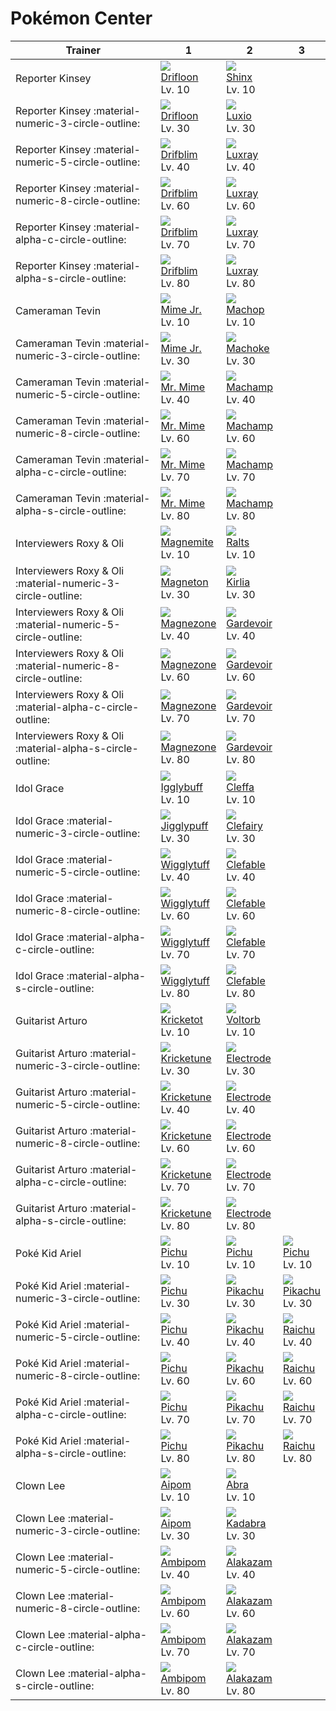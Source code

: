 # Pokémon Center

Trainer                                                     | 1                                  | 2                                 | 3
---                                                         | ---                                | ---                               | ---
Reporter Kinsey                                             | ![][425]<br>[Drifloon]<br>Lv. 10   | ![][403]<br>[Shinx]<br>Lv. 10     | &nbsp;
Reporter Kinsey :material-numeric-3-circle-outline:         | ![][425]<br>[Drifloon]<br>Lv. 30   | ![][404]<br>[Luxio]<br>Lv. 30     | &nbsp;
Reporter Kinsey :material-numeric-5-circle-outline:         | ![][426]<br>[Drifblim]<br>Lv. 40   | ![][405]<br>[Luxray]<br>Lv. 40    | &nbsp;
Reporter Kinsey :material-numeric-8-circle-outline:         | ![][426]<br>[Drifblim]<br>Lv. 60   | ![][405]<br>[Luxray]<br>Lv. 60    | &nbsp;
Reporter Kinsey :material-alpha-c-circle-outline:           | ![][426]<br>[Drifblim]<br>Lv. 70   | ![][405]<br>[Luxray]<br>Lv. 70    | &nbsp;
Reporter Kinsey :material-alpha-s-circle-outline:           | ![][426]<br>[Drifblim]<br>Lv. 80   | ![][405]<br>[Luxray]<br>Lv. 80    | &nbsp;
Cameraman Tevin                                             | ![][439]<br>[Mime Jr.]<br>Lv. 10   | ![][066]<br>[Machop]<br>Lv. 10    | &nbsp;
Cameraman Tevin :material-numeric-3-circle-outline:         | ![][439]<br>[Mime Jr.]<br>Lv. 30   | ![][067]<br>[Machoke]<br>Lv. 30   | &nbsp;
Cameraman Tevin :material-numeric-5-circle-outline:         | ![][122]<br>[Mr. Mime]<br>Lv. 40   | ![][068]<br>[Machamp]<br>Lv. 40   | &nbsp;
Cameraman Tevin :material-numeric-8-circle-outline:         | ![][122]<br>[Mr. Mime]<br>Lv. 60   | ![][068]<br>[Machamp]<br>Lv. 60   | &nbsp;
Cameraman Tevin :material-alpha-c-circle-outline:           | ![][122]<br>[Mr. Mime]<br>Lv. 70   | ![][068]<br>[Machamp]<br>Lv. 70   | &nbsp;
Cameraman Tevin :material-alpha-s-circle-outline:           | ![][122]<br>[Mr. Mime]<br>Lv. 80   | ![][068]<br>[Machamp]<br>Lv. 80   | &nbsp;
Interviewers Roxy & Oli                                     | ![][081]<br>[Magnemite]<br>Lv. 10  | ![][280]<br>[Ralts]<br>Lv. 10     | &nbsp;
Interviewers Roxy & Oli :material-numeric-3-circle-outline: | ![][082]<br>[Magneton]<br>Lv. 30   | ![][281]<br>[Kirlia]<br>Lv. 30    | &nbsp;
Interviewers Roxy & Oli :material-numeric-5-circle-outline: | ![][462]<br>[Magnezone]<br>Lv. 40  | ![][282]<br>[Gardevoir]<br>Lv. 40 | &nbsp;
Interviewers Roxy & Oli :material-numeric-8-circle-outline: | ![][462]<br>[Magnezone]<br>Lv. 60  | ![][282]<br>[Gardevoir]<br>Lv. 60 | &nbsp;
Interviewers Roxy & Oli :material-alpha-c-circle-outline:   | ![][462]<br>[Magnezone]<br>Lv. 70  | ![][282]<br>[Gardevoir]<br>Lv. 70 | &nbsp;
Interviewers Roxy & Oli :material-alpha-s-circle-outline:   | ![][462]<br>[Magnezone]<br>Lv. 80  | ![][282]<br>[Gardevoir]<br>Lv. 80 | &nbsp;
Idol Grace                                                  | ![][174]<br>[Igglybuff]<br>Lv. 10  | ![][173]<br>[Cleffa]<br>Lv. 10    | &nbsp;
Idol Grace :material-numeric-3-circle-outline:              | ![][039]<br>[Jigglypuff]<br>Lv. 30 | ![][035]<br>[Clefairy]<br>Lv. 30  | &nbsp;
Idol Grace :material-numeric-5-circle-outline:              | ![][040]<br>[Wigglytuff]<br>Lv. 40 | ![][036]<br>[Clefable]<br>Lv. 40  | &nbsp;
Idol Grace :material-numeric-8-circle-outline:              | ![][040]<br>[Wigglytuff]<br>Lv. 60 | ![][036]<br>[Clefable]<br>Lv. 60  | &nbsp;
Idol Grace :material-alpha-c-circle-outline:                | ![][040]<br>[Wigglytuff]<br>Lv. 70 | ![][036]<br>[Clefable]<br>Lv. 70  | &nbsp;
Idol Grace :material-alpha-s-circle-outline:                | ![][040]<br>[Wigglytuff]<br>Lv. 80 | ![][036]<br>[Clefable]<br>Lv. 80  | &nbsp;
Guitarist Arturo                                            | ![][401]<br>[Kricketot]<br>Lv. 10  | ![][100]<br>[Voltorb]<br>Lv. 10   | &nbsp;
Guitarist Arturo :material-numeric-3-circle-outline:        | ![][402]<br>[Kricketune]<br>Lv. 30 | ![][101]<br>[Electrode]<br>Lv. 30 | &nbsp;
Guitarist Arturo :material-numeric-5-circle-outline:        | ![][402]<br>[Kricketune]<br>Lv. 40 | ![][101]<br>[Electrode]<br>Lv. 40 | &nbsp;
Guitarist Arturo :material-numeric-8-circle-outline:        | ![][402]<br>[Kricketune]<br>Lv. 60 | ![][101]<br>[Electrode]<br>Lv. 60 | &nbsp;
Guitarist Arturo :material-alpha-c-circle-outline:          | ![][402]<br>[Kricketune]<br>Lv. 70 | ![][101]<br>[Electrode]<br>Lv. 70 | &nbsp;
Guitarist Arturo :material-alpha-s-circle-outline:          | ![][402]<br>[Kricketune]<br>Lv. 80 | ![][101]<br>[Electrode]<br>Lv. 80 | &nbsp;
Poké Kid Ariel                                              | ![][172]<br>[Pichu]<br>Lv. 10      | ![][172]<br>[Pichu]<br>Lv. 10     | ![][172]<br>[Pichu]<br>Lv. 10
Poké Kid Ariel :material-numeric-3-circle-outline:          | ![][172]<br>[Pichu]<br>Lv. 30      | ![][025]<br>[Pikachu]<br>Lv. 30   | ![][025]<br>[Pikachu]<br>Lv. 30
Poké Kid Ariel :material-numeric-5-circle-outline:          | ![][172]<br>[Pichu]<br>Lv. 40      | ![][025]<br>[Pikachu]<br>Lv. 40   | ![][026]<br>[Raichu]<br>Lv. 40
Poké Kid Ariel :material-numeric-8-circle-outline:          | ![][172]<br>[Pichu]<br>Lv. 60      | ![][025]<br>[Pikachu]<br>Lv. 60   | ![][026]<br>[Raichu]<br>Lv. 60
Poké Kid Ariel :material-alpha-c-circle-outline:            | ![][172]<br>[Pichu]<br>Lv. 70      | ![][025]<br>[Pikachu]<br>Lv. 70   | ![][026]<br>[Raichu]<br>Lv. 70
Poké Kid Ariel :material-alpha-s-circle-outline:            | ![][172]<br>[Pichu]<br>Lv. 80      | ![][025]<br>[Pikachu]<br>Lv. 80   | ![][026]<br>[Raichu]<br>Lv. 80
Clown Lee                                                   | ![][190]<br>[Aipom]<br>Lv. 10      | ![][063]<br>[Abra]<br>Lv. 10      | &nbsp;
Clown Lee :material-numeric-3-circle-outline:               | ![][190]<br>[Aipom]<br>Lv. 30      | ![][064]<br>[Kadabra]<br>Lv. 30   | &nbsp;
Clown Lee :material-numeric-5-circle-outline:               | ![][424]<br>[Ambipom]<br>Lv. 40    | ![][065]<br>[Alakazam]<br>Lv. 40  | &nbsp;
Clown Lee :material-numeric-8-circle-outline:               | ![][424]<br>[Ambipom]<br>Lv. 60    | ![][065]<br>[Alakazam]<br>Lv. 60  | &nbsp;
Clown Lee :material-alpha-c-circle-outline:                 | ![][424]<br>[Ambipom]<br>Lv. 70    | ![][065]<br>[Alakazam]<br>Lv. 70  | &nbsp;
Clown Lee :material-alpha-s-circle-outline:                 | ![][424]<br>[Ambipom]<br>Lv. 80    | ![][065]<br>[Alakazam]<br>Lv. 80  | &nbsp;

[Pikachu]: ../../pokemon_changes/025/
[Raichu]: ../../pokemon_changes/026/
[Clefairy]: ../../pokemon_changes/035/
[Clefable]: ../../pokemon_changes/036/
[Jigglypuff]: ../../pokemon_changes/039/
[Wigglytuff]: ../../pokemon_changes/040/
[Abra]: ../../pokemon_changes/063/
[Kadabra]: ../../pokemon_changes/064/
[Alakazam]: ../../pokemon_changes/065/
[Machop]: ../../pokemon_changes/066/
[Machoke]: ../../pokemon_changes/067/
[Machamp]: ../../pokemon_changes/068/
[Magnemite]: ../../pokemon_changes/081/
[Magneton]: ../../pokemon_changes/082/
[Voltorb]: ../../pokemon_changes/100/
[Electrode]: ../../pokemon_changes/101/
[Mr. Mime]: ../../pokemon_changes/122/
[Pichu]: ../../pokemon_changes/172/
[Cleffa]: ../../pokemon_changes/173/
[Igglybuff]: ../../pokemon_changes/174/
[Aipom]: ../../pokemon_changes/190/
[Ralts]: ../../pokemon_changes/280/
[Kirlia]: ../../pokemon_changes/281/
[Gardevoir]: ../../pokemon_changes/282/
[Kricketot]: ../../pokemon_changes/401/
[Kricketune]: ../../pokemon_changes/402/
[Shinx]: ../../pokemon_changes/403/
[Luxio]: ../../pokemon_changes/404/
[Luxray]: ../../pokemon_changes/405/
[Ambipom]: ../../pokemon_changes/424/
[Drifloon]: ../../pokemon_changes/425/
[Drifblim]: ../../pokemon_changes/426/
[Mime Jr.]: ../../pokemon_changes/439/
[Magnezone]: ../../pokemon_changes/462/
[025]: ../img/pokemon/025.png
[026]: ../img/pokemon/026.png
[035]: ../img/pokemon/035.png
[036]: ../img/pokemon/036.png
[039]: ../img/pokemon/039.png
[040]: ../img/pokemon/040.png
[063]: ../img/pokemon/063.png
[064]: ../img/pokemon/064.png
[065]: ../img/pokemon/065.png
[066]: ../img/pokemon/066.png
[067]: ../img/pokemon/067.png
[068]: ../img/pokemon/068.png
[081]: ../img/pokemon/081.png
[082]: ../img/pokemon/082.png
[100]: ../img/pokemon/100.png
[101]: ../img/pokemon/101.png
[122]: ../img/pokemon/122.png
[172]: ../img/pokemon/172.png
[173]: ../img/pokemon/173.png
[174]: ../img/pokemon/174.png
[190]: ../img/pokemon/190.png
[280]: ../img/pokemon/280.png
[281]: ../img/pokemon/281.png
[282]: ../img/pokemon/282.png
[401]: ../img/pokemon/401.png
[402]: ../img/pokemon/402.png
[403]: ../img/pokemon/403.png
[404]: ../img/pokemon/404.png
[405]: ../img/pokemon/405.png
[424]: ../img/pokemon/424.png
[425]: ../img/pokemon/425.png
[426]: ../img/pokemon/426.png
[439]: ../img/pokemon/439.png
[462]: ../img/pokemon/462.png
